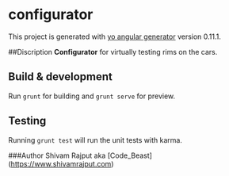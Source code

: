 # configurator

This project is generated with [yo angular generator](https://github.com/yeoman/generator-angular)
version 0.11.1.

##Discription 
**Configurator** for virtually testing rims on the cars.
 

## Build & development

Run `grunt` for building and `grunt serve` for preview.

## Testing

Running `grunt test` will run the unit tests with karma.

###Author
Shivam Rajput aka [Code_Beast] (https://www.shivamrajput.com)
